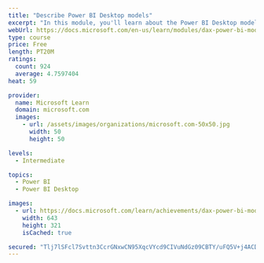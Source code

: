 ```yaml
---
title: "Describe Power BI Desktop models"
excerpt: "In this module, you'll learn about the Power BI Desktop model structure, star schema design basics, analytics queries, and report visual configuration. This module provides a strong foundation on which you can learn to optimize model designs and add model calculations."
webUrl: https://docs.microsoft.com/en-us/learn/modules/dax-power-bi-models/
type: course
price: Free
length: PT20M
ratings:
  count: 924
  average: 4.7597404
heat: 59

provider:
  name: Microsoft Learn
  domain: microsoft.com
  images:
    - url: /assets/images/organizations/microsoft.com-50x50.jpg
      width: 50
      height: 50

levels:
  - Intermediate

topics:
  - Power BI
  - Power BI Desktop

images:
  - url: https://docs.microsoft.com/learn/achievements/dax-power-bi-models-social.png
    width: 643
    height: 321
    isCached: true

secured: "Tlj7lSFcl7Svttn3CcrGNxwCN95XqcVYcd9CIVuNdGz09CBTY/uFQ5V+j4ACDbHgrIhEVcTTK0osKRheetPZXl/o+uA9jLpkstjBF1Hfmjm9AEzYW1tXURiaQqKieGciN5HWKSOCAzZVaI7BPFrPwWnJBE+8ZSH4A5y2htUJJF/jsP0KLJGXz1XJvw/wDDNntsOOVmakfs29etedWAjIen2eiYwEMtmrF99lbg/DszXO/UsDAGrDMCwwbp/kVbEAUWV7lnSrjPyoEm0U9I7ab+8J4735sU6EL1fTaBYjpphnW2wk/HPPaEkCvxqRSjrbPlO8KcyKn4i+UcnOtT1xCsRVXKJyh67U89QhAxvBxL7N2tSa0hgqtK3gIobGG236f6U/gViy5HsJEZZL18TkIqWthHQuKge+SMKTRt9tLw8=;eNN5hi4yZl+vTpPaoZWPtw=="
---
```


